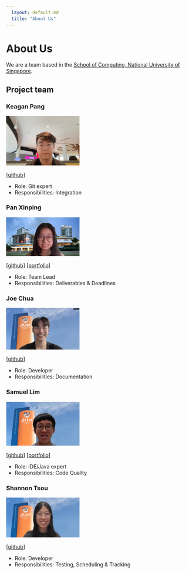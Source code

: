 ```yaml
---
  layout: default.md
  title: "About Us"
---
```


# About Us

We are a team based in the [School of Computing, National University of Singapore](http://www.comp.nus.edu.sg).

## Project team

### Keagan Pang

<img src="images/keaganpzh.png" width="200px">

[[github](https://github.com/keaganpzh)]

-   Role: Git expert
-   Responsibilities: Integration

### Pan Xinping

<img src="images/p-xp.png" width="200px">

[[github](http://github.com/p-xp)]
[[portfolio](team/p-xp.md)]

-   Role: Team Lead
-   Responsibilities: Deliverables & Deadlines

### Joe Chua

<img src="images/wasjoe1.jpg" width="200px">

[[github](http://github.com/wasjoe1)]

- Role: Developer
- Responsibilities: Documentation

### Samuel Lim

<img src="images/samuelim01.jpg" width="200px">

[[github](http://github.com/samuelim01)]
[[portfolio](team/samuelim01.md)]

- Role: IDE/Java expert
- Responsibilities: Code Quality

### Shannon Tsou

<img src="images/tllshan.png" width="200px">

[[github](http://github.com/tllshan)]

- Role: Developer
- Responsibilities: Testing, Scheduling & Tracking

